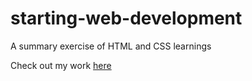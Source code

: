 # starting-web-development
A summary exercise of HTML and CSS learnings 

Check out my work [here](https://thomatang.github.io/starting-web-development/)
